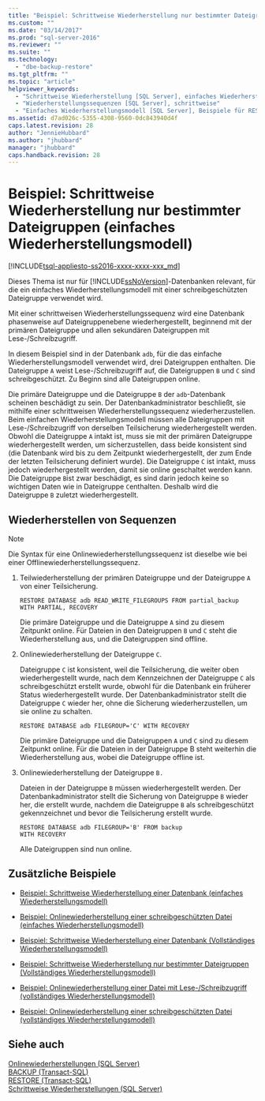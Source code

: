 ```yaml
---
title: "Beispiel: Schrittweise Wiederherstellung nur bestimmter Dateigruppen (einfaches Wiederherstellungsmodell) | Microsoft Docs"
ms.custom: ""
ms.date: "03/14/2017"
ms.prod: "sql-server-2016"
ms.reviewer: ""
ms.suite: ""
ms.technology: 
  - "dbe-backup-restore"
ms.tgt_pltfrm: ""
ms.topic: "article"
helpviewer_keywords: 
  - "Schrittweise Wiederherstellung [SQL Server], einfaches Wiederherstellungsmodell"
  - "Wiederherstellungssequenzen [SQL Server], schrittweise"
  - "Einfaches Wiederherstellungsmodell [SQL Server], Beispiele für RESTORE"
ms.assetid: d7ad026c-5355-4308-9560-0dc843940d4f
caps.latest.revision: 28
author: "JennieHubbard"
ms.author: "jhubbard"
manager: "jhubbard"
caps.handback.revision: 28
---
```

# Beispiel: Schrittweise Wiederherstellung nur bestimmter Dateigruppen (einfaches Wiederherstellungsmodell)
[!INCLUDE[tsql-appliesto-ss2016-xxxx-xxxx-xxx_md](../../includes/tsql-appliesto-ss2016-xxxx-xxxx-xxx-md.md)]

  Dieses Thema ist nur für [!INCLUDE[ssNoVersion](../../includes/ssnoversion-md.md)]-Datenbanken relevant, für die ein einfaches Wiederherstellungsmodell mit einer schreibgeschützten Dateigruppe verwendet wird.  
  
 Mit einer schrittweisen Wiederherstellungssequenz wird eine Datenbank phasenweise auf Dateigruppenebene wiederhergestellt, beginnend mit der primären Dateigruppe und allen sekundären Dateigruppen mit Lese-/Schreibzugriff.  
  
 In diesem Beispiel sind in der Datenbank `adb`, für die das einfache Wiederherstellungsmodell verwendet wird, drei Dateigruppen enthalten. Die Dateigruppe `A` weist Lese-/Schreibzugriff auf, die Dateigruppen `B` und `C` sind schreibgeschützt. Zu Beginn sind alle Dateigruppen online.  
  
 Die primäre Dateigruppe und die Dateigruppe `B` der `adb`-Datenbank scheinen beschädigt zu sein. Der Datenbankadministrator beschließt, sie mithilfe einer schrittweisen Wiederherstellungssequenz wiederherzustellen. Beim einfachen Wiederherstellungsmodell müssen alle Dateigruppen mit Lese-/Schreibzugriff von derselben Teilsicherung wiederhergestellt werden. Obwohl die Dateigruppe `A` intakt ist, muss sie mit der primären Dateigruppe wiederhergestellt werden, um sicherzustellen, dass beide konsistent sind (die Datenbank wird bis zu dem Zeitpunkt wiederhergestellt, der zum Ende der letzten Teilsicherung definiert wurde). Die Dateigruppe `C` ist intakt, muss jedoch wiederhergestellt werden, damit sie online geschaltet werden kann. Die Dateigruppe `B`ist zwar beschädigt, es sind darin jedoch keine so wichtigen Daten wie in Dateigruppe `C`enthalten. Deshalb wird die Dateigruppe `B` zuletzt wiederhergestellt.  
  
## Wiederherstellen von Sequenzen  
  
> [!NOTE]  
>  Die Syntax für eine Onlinewiederherstellungssequenz ist dieselbe wie bei einer Offlinewiederherstellungssequenz.  
  
1.  Teilwiederherstellung der primären Dateigruppe und der Dateigruppe `A` von einer Teilsicherung.  
  
    ```  
    RESTORE DATABASE adb READ_WRITE_FILEGROUPS FROM partial_backup   
    WITH PARTIAL, RECOVERY  
    ```  
  
     Die primäre Dateigruppe und die Dateigruppe `A` sind zu diesem Zeitpunkt online. Für Dateien in den Dateigruppen `B` und `C` steht die Wiederherstellung aus, und die Dateigruppen sind offline.  
  
2.  Onlinewiederherstellung der Dateigruppe `C`.  
  
     Dateigruppe `C` ist konsistent, weil die Teilsicherung, die weiter oben wiederhergestellt wurde, nach dem Kennzeichnen der Dateigruppe `C` als schreibgeschützt erstellt wurde, obwohl für die Datenbank ein früherer Status wiederhergestellt wurde. Der Datenbankadministrator stellt die Dateigruppe `C` wieder her, ohne die Sicherung wiederherzustellen, um sie online zu schalten.  
  
    ```  
    RESTORE DATABASE adb FILEGROUP='C' WITH RECOVERY  
    ```  
  
     Die primäre Dateigruppe und die Dateigruppen `A` und `C` sind zu diesem Zeitpunkt online. Für die Dateien in der Dateigruppe B steht weiterhin die Wiederherstellung aus, wobei die Dateigruppe offline ist.  
  
3.  Onlinewiederherstellung der Dateigruppe `B.`  
  
     Dateien in der Dateigruppe `B` müssen wiederhergestellt werden. Der Datenbankadministrator stellt die Sicherung von Dateigruppe `B` wieder her, die erstellt wurde, nachdem die Dateigruppe `B` als schreibgeschützt gekennzeichnet und bevor die Teilsicherung erstellt wurde.  
  
    ```  
    RESTORE DATABASE adb FILEGROUP='B' FROM backup   
    WITH RECOVERY  
    ```  
  
     Alle Dateigruppen sind nun online.  
  
## Zusätzliche Beispiele  
  
-   [Beispiel: Schrittweise Wiederherstellung einer Datenbank &#40;einfaches Wiederherstellungsmodell&#41;](../../relational-databases/backup-restore/example-piecemeal-restore-of-database-simple-recovery-model.md)  
  
-   [Beispiel: Onlinewiederherstellung einer schreibgeschützten Datei &#40;einfaches Wiederherstellungsmodell&#41;](../../relational-databases/backup-restore/example-online-restore-of-a-read-only-file-simple-recovery-model.md)  
  
-   [Beispiel: Schrittweise Wiederherstellung einer Datenbank &#40;Vollständiges Wiederherstellungsmodell&#41;](../../relational-databases/backup-restore/example-piecemeal-restore-of-database-full-recovery-model.md)  
  
-   [Beispiel: Schrittweise Wiederherstellung nur bestimmter Dateigruppen &#40;Vollständiges Wiederherstellungsmodell&#41;](../../relational-databases/backup-restore/example-piecemeal-restore-of-only-some-filegroups-full-recovery-model.md)  
  
-   [Beispiel: Onlinewiederherstellung einer Datei mit Lese-/Schreibzugriff &#40;vollständiges Wiederherstellungsmodell&#41;](../../relational-databases/backup-restore/example-online-restore-of-a-read-write-file-full-recovery-model.md)  
  
-   [Beispiel: Onlinewiederherstellung einer schreibgeschützten Datei &#40;vollständiges Wiederherstellungsmodell&#41;](../../relational-databases/backup-restore/example-online-restore-of-a-read-only-file-full-recovery-model.md)  
  
## Siehe auch  
 [Onlinewiederherstellungen &#40;SQL Server&#41;](../../relational-databases/backup-restore/online-restore-sql-server.md)   
 [BACKUP &#40;Transact-SQL&#41;](../../t-sql/statements/backup-transact-sql.md)   
 [RESTORE &#40;Transact-SQL&#41;](../Topic/RESTORE%20\(Transact-SQL\).md)   
 [Schrittweise Wiederherstellungen &#40;SQL Server&#41;](../../relational-databases/backup-restore/piecemeal-restores-sql-server.md)  
  
  